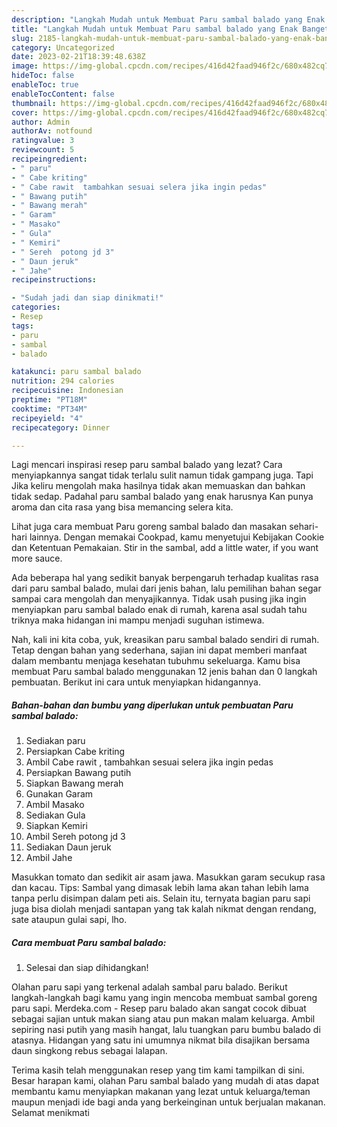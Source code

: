 ```yaml
---
description: "Langkah Mudah untuk Membuat Paru sambal balado yang Enak Banget, Buat Buka Puasa Lezat"
title: "Langkah Mudah untuk Membuat Paru sambal balado yang Enak Banget, Buat Buka Puasa Lezat"
slug: 2185-langkah-mudah-untuk-membuat-paru-sambal-balado-yang-enak-banget-buat-buka-puasa-lezat
category: Uncategorized
date: 2023-02-21T18:39:48.638Z
image: https://img-global.cpcdn.com/recipes/416d42faad946f2c/680x482cq70/paru-sambal-balado-foto-resep-utama.jpg
hideToc: false
enableToc: true
enableTocContent: false
thumbnail: https://img-global.cpcdn.com/recipes/416d42faad946f2c/680x482cq70/paru-sambal-balado-foto-resep-utama.jpg
cover: https://img-global.cpcdn.com/recipes/416d42faad946f2c/680x482cq70/paru-sambal-balado-foto-resep-utama.jpg
author: Admin
authorAv: notfound
ratingvalue: 3
reviewcount: 5
recipeingredient:
- " paru"
- " Cabe kriting"
- " Cabe rawit  tambahkan sesuai selera jika ingin pedas"
- " Bawang putih"
- " Bawang merah"
- " Garam"
- " Masako"
- " Gula"
- " Kemiri"
- " Sereh  potong jd 3"
- " Daun jeruk"
- " Jahe"
recipeinstructions:

- "Sudah jadi dan siap dinikmati!"
categories:
- Resep
tags:
- paru
- sambal
- balado

katakunci: paru sambal balado 
nutrition: 294 calories
recipecuisine: Indonesian
preptime: "PT18M"
cooktime: "PT34M"
recipeyield: "4"
recipecategory: Dinner

---
```



Lagi mencari inspirasi resep paru sambal balado yang lezat? Cara menyiapkannya sangat tidak terlalu sulit namun tidak gampang juga. Tapi Jika keliru mengolah maka hasilnya tidak akan memuaskan dan bahkan tidak sedap. Padahal paru sambal balado yang enak harusnya Kan punya aroma dan cita rasa yang bisa memancing selera kita.


Lihat juga cara membuat Paru goreng sambal balado dan masakan sehari-hari lainnya. Dengan memakai Cookpad, kamu menyetujui Kebijakan Cookie dan Ketentuan Pemakaian. Stir in the sambal, add a little water, if you want more sauce.

Ada beberapa hal yang sedikit banyak berpengaruh terhadap kualitas rasa dari paru sambal balado, mulai dari jenis bahan, lalu pemilihan bahan segar sampai cara mengolah dan menyajikannya. Tidak usah pusing jika ingin menyiapkan paru sambal balado enak di rumah, karena asal sudah tahu triknya maka hidangan ini mampu menjadi suguhan istimewa.


Nah, kali ini kita coba, yuk, kreasikan paru sambal balado sendiri di rumah. Tetap dengan bahan yang sederhana, sajian ini dapat memberi manfaat dalam membantu menjaga kesehatan tubuhmu sekeluarga. Kamu bisa membuat Paru sambal balado menggunakan 12 jenis bahan dan 0 langkah pembuatan. Berikut ini cara untuk menyiapkan hidangannya.

<!--inarticleads1-->

##### Bahan-bahan dan bumbu yang diperlukan untuk pembuatan Paru sambal balado:

1. Sediakan  paru
1. Persiapkan  Cabe kriting
1. Ambil  Cabe rawit , tambahkan sesuai selera jika ingin pedas
1. Persiapkan  Bawang putih
1. Siapkan  Bawang merah
1. Gunakan  Garam
1. Ambil  Masako
1. Sediakan  Gula
1. Siapkan  Kemiri
1. Ambil  Sereh  potong jd 3
1. Sediakan  Daun jeruk
1. Ambil  Jahe


Masukkan tomato dan sedikit air asam jawa. Masukkan garam secukup rasa dan kacau. Tips: Sambal yang dimasak lebih lama akan tahan lebih lama tanpa perlu disimpan dalam peti ais. Selain itu, ternyata bagian paru sapi juga bisa diolah menjadi santapan yang tak kalah nikmat dengan rendang, sate ataupun gulai sapi, lho. 

<!--inarticleads2-->

##### Cara membuat Paru sambal balado:


1. Selesai dan siap dihidangkan!

Olahan paru sapi yang terkenal adalah sambal paru balado. Berikut langkah-langkah bagi kamu yang ingin mencoba membuat sambal goreng paru sapi. Merdeka.com - Resep paru balado akan sangat cocok dibuat sebagai sajian untuk makan siang atau pun makan malam keluarga. Ambil sepiring nasi putih yang masih hangat, lalu tuangkan paru bumbu balado di atasnya. Hidangan yang satu ini umumnya nikmat bila disajikan bersama daun singkong rebus sebagai lalapan. 

Terima kasih telah menggunakan resep yang tim kami tampilkan di sini. Besar harapan kami, olahan Paru sambal balado yang mudah di atas dapat membantu kamu menyiapkan makanan yang lezat untuk keluarga/teman maupun menjadi ide bagi anda yang berkeinginan untuk berjualan makanan. Selamat menikmati
